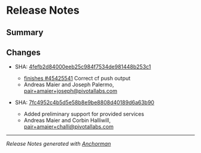 # Release Notes

## Summary

## Changes

* SHA: [4fefb2d84000eeb25c984f7534de981448b253c1](git@github.com:cloudfoundry/cf/commit/4fefb2d84000eeb25c984f7534de981448b253c1)
    * [finishes #45425541](http://www.pivotaltracker.com/story/45425541) Correct cf push output
    * Andreas Maier and Joseph Palermo, pair+amaier+joseph@pivotallabs.com


* SHA: [7fc4952c4b5d5e58b8e9be8808d40189d6a63b90](git@github.com:cloudfoundry/cf/commit/7fc4952c4b5d5e58b8e9be8808d40189d6a63b90)
    * Added preliminary support for provided services
    * Andreas Maier and Corbin Halliwill, pair+amaier+challi@pivotallabs.com


------

_Release Notes generated with [Anchorman](http://github.com/infews/anchorman)_